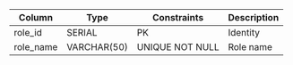 | Column | Type | Constraints | Description |
| --- | --- | --- | --- |
| role_id | SERIAL | PK | Identity |
| role_name | VARCHAR(50) | UNIQUE NOT NULL | Role name |
